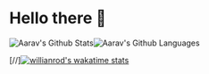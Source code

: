 # Hello there :wave: 
<img align="center" style="padding:0" src="https://github-readme-stats.vercel.app/api?username=skyguy-netizen&show_icons=true&count_private=true&include_all_commits=true&hide_border=true&theme=gruvbox" alt="Aarav's Github Stats"><img align="center" style="padding:0" src="https://github-readme-stats.vercel.app/api/top-langs/?username=skyguy-netizen&layout=compact&hide_border=true&bg_color=0D1117&text_color=F0F6FC" alt="Aarav's Github Languages">

[//][![willianrod's wakatime stats](https://github-readme-stats.vercel.app/api/wakatime?username=skyguynetizen)](https://github.com/skyguy-netizen/github-readme-stats)
